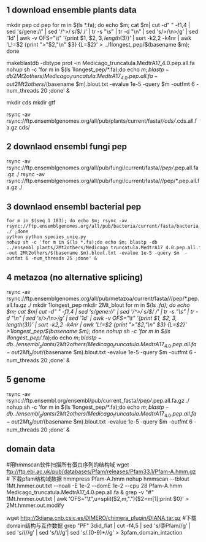 
## 1 download ensemble plants data
mkdir pep
cd pep
for m in $(ls *.fa); do echo $m; cat $m| cut -d" " -f1,4 | sed 's/gene://' | sed '/^>/ s/$/ /' | tr -s "\s" |  tr -d "\n" | sed 's/>/\n>/g' | sed '1d' | awk -v OFS="\t" '{print $1, $2, $3, length($3)}' | sort -k2,2 -k4nr | awk 'L!=$2 {print  ">"$2,"\n" $3} {L=$2}' > ../1longest_pep/$(basename $m); done

makeblastdb  -dbtype prot -in Medicago_truncatula.MedtrA17_4.0.pep.all.fa
nohup sh -c 'for m in $(ls 1longest_pep/*.fa);do echo $m; blastp -db 2Mt2others/Medicago_truncatula.MedtrA17_4.0.pep.all.fa -out 2Mt2others/$(basename $m).blout.txt -evalue 1e-5 -query $m  -outfmt 6 -num_threads 20 ;done' &

mkdir cds
mkdir gtf

rsync -av rsync://ftp.ensemblgenomes.org/all/pub/plants/current/fasta/*/cds/*.cds.all.fa.gz cds/
## 
## 2 downlaod ensembl fungi pep
rsync -av rsync://ftp.ensemblgenomes.org/all/pub/fungi/current/fasta/*/pep/*.pep.all.fa.gz ./
rsync -av rsync://ftp.ensemblgenomes.org/all/pub/fungi/current/fasta/*/*/pep/*.pep.all.fa.gz ./

## 3 downlaod ensembl bacterial pep
    
    for m in $(seq 1 183); do echo $m; rsync -av rsync://ftp.ensemblgenomes.org/all/pub/bacteria/current/fasta/bacteria_${m}_collection/*/pep/*.pep.all.fa.gz ./ ;done
    python python species_uniq.py
    nohup sh -c 'for m in $(ls *.fa);do echo $m; blastp -db ../ensembl_plants/2Mt2others/Medicago_truncatula.MedtrA17_4.0.pep.all.fa -out 2Mt2others/$(basename $m).blout.txt -evalue 1e-5 -query $m  -outfmt 6 -num_threads 25 ;done' &

## 4 metazoa (no alternative splicing)
rsync -av rsync://ftp.ensemblgenomes.org/all/pub/metazoa/current/fasta/*/*/pep/*.pep.all.fa.gz ./
mkdir 1longest_pep
mkdir 2Mt_blout
for m in $(ls *.fa); do echo $m; cat $m| cut -d" " -f1,4 | sed 's/gene://' | sed '/^>/ s/$/ /' | tr -s "\s" |  tr -d "\n" | sed 's/>/\n>/g' | sed '1d' | awk -v OFS="\t" '{print $1, $2, $3, length($3)}' | sort -k2,2 -k4nr | awk 'L!=$2 {print  ">"$2,"\n" $3} {L=$2}' >1longest_pep/$(basename $m); done
nohup sh -c 'for m in $(ls 1longest_pep/*.fa);do echo $m; blastp -db ../ensembl_plants/2Mt2others/Medicago_truncatula.MedtrA17_4.0.pep.all.fa -out 2Mt_blout/$(basename $m).blout.txt -evalue 1e-5 -query $m  -outfmt 6 -num_threads 20 ;done' &

## 5 genome
rsync -av rsync://ftp.ensembl.org/ensembl/pub/current_fasta/*/pep/*.pep.all.fa.gz ./
nohup sh -c 'for m in $(ls 1longest_pep/*.fa);do echo $m; blastp -db ../ensembl_plants/2Mt2others/Medicago_truncatula.MedtrA17_4.0.pep.all.fa -out 2Mt_blout/$(basename $m).blout.txt -evalue 1e-5 -query $m  -outfmt 6 -num_threads 20 ;done' &

## domain data
#用hmmscan软件扫描所有蛋白序列的结构域
wget ftp://ftp.ebi.ac.uk/pub/databases/Pfam/releases/Pfam33.1/Pfam-A.hmm.gz # 下载pfam结构域数据
hmmpress Pfam-A.hmm
nohup  hmmscan --tblout 1Mt.hmmer.out.txt --noali -E 1e-2 --domE 1e-2 --cpu 28 Pfam-A.hmm Medicago_truncatula.MedtrA17_4.0.pep.all.fa &
grep -v "#" 1Mt.hmmer.out.txt | awk 'OFS="\t",u=split($2,m,"."){$2=m[1];print $0}' > 2Mt.hmmer.out.modify

wget http://3diana.cnb.csic.es/DIMERO/chimera_plugin/DIANA.tar.gz #下载domain结构与互作数据
grep "PF" 3did_flat | cut -f4,5 | sed 's/\@Pfam//g' | sed 's/(//g' | sed 's/)//g'| sed 's/\.[0-9]*//g' > 3pfam_domain_intaction



